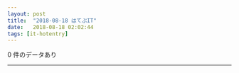 ```yaml
---
layout: post
title:  "2018-08-18 はてぶIT"
date:   2018-08-18 02:02:44
tags: [it-hotentry]
---
```

0 件のデータあり

<hr>
